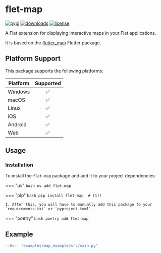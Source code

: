 # flet-map

[![pypi](https://img.shields.io/pypi/v/flet-map.svg)](https://pypi.python.org/pypi/flet-map)
[![downloads](https://static.pepy.tech/badge/flet-map/month)](https://pepy.tech/project/flet-map)
[![license](https://img.shields.io/github/license/flet-dev/flet-map.svg)](https://github.com/flet-dev/flet-map/blob/main/LICENSE)

A Flet extension for displaying interactive maps in your Flet applications.

It is based on the [flutter_map](https://pub.dev/packages/flutter_map) Flutter package.

## Platform Support

This package supports the following platforms:

| Platform | Supported |
|----------|:---------:|
| Windows  |     ✅     |
| macOS    |     ✅     |
| Linux    |     ✅     |
| iOS      |     ✅     |
| Android  |     ✅     |
| Web      |     ✅     |

## Usage

### Installation

To install the `flet-map` package and add it to your project dependencies:

=== "uv"
    ```bash
    uv add flet-map
    ```

=== "pip"
    ```bash
    pip install flet-map  # (1)!
    ```

    1. After this, you will have to manually add this package to your `requirements.txt` or `pyproject.toml`.

=== "poetry"
    ```bash
    poetry add flet-map
    ```


## Example

```python title="main.py"
--8<-- "examples/map_example/src/main.py"
```
